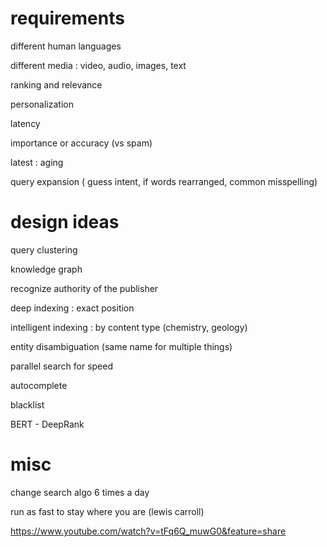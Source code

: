 
# requirements

different human languages

different media : video, audio, images, text

ranking and relevance

personalization

latency

importance or accuracy (vs spam)

latest : aging

query expansion ( guess intent, if words rearranged, common misspelling)

# design ideas

query clustering

knowledge graph

recognize authority of the publisher

deep indexing : exact position

intelligent indexing : by content type (chemistry, geology)

entity disambiguation (same name for multiple things)

parallel search for speed

autocomplete

blacklist

BERT - DeepRank 

# misc

change search algo 6 times a day

run as fast to stay where you are (lewis carroll)

https://www.youtube.com/watch?v=tFq6Q_muwG0&feature=share
